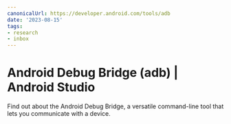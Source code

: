 ```yaml
---
canonicalUrl: https://developer.android.com/tools/adb
date: '2023-08-15'
tags:
- research
- inbox
---
```


# Android Debug Bridge (adb) | Android Studio

Find out about the Android Debug Bridge, a versatile command-line tool that lets you communicate with a device.